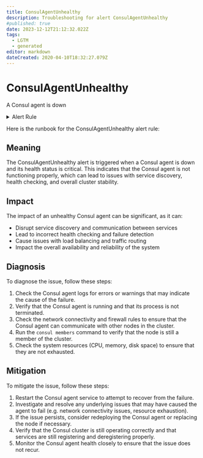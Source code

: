 ```yaml
---
title: ConsulAgentUnhealthy
description: Troubleshooting for alert ConsulAgentUnhealthy
#published: true
date: 2023-12-12T21:12:32.022Z
tags: 
  - LGTM
  - generated
editor: markdown
dateCreated: 2020-04-10T18:32:27.079Z
---
```


# ConsulAgentUnhealthy

A Consul agent is down

<details>
  <summary>Alert Rule</summary>

{{% rule "consul/consul-exporter.yml" "ConsulAgentUnhealthy" %}}

{{% comment %}}

```yaml
alert: ConsulAgentUnhealthy
expr: consul_health_node_status{status="critical"} == 1
for: 0m
labels:
    severity: critical
annotations:
    summary: Consul agent unhealthy (instance {{ $labels.instance }})
    description: |-
        A Consul agent is down
          VALUE = {{ $value }}
          LABELS = {{ $labels }}
    runbook: https://github.com/srerun/prometheus-alerts/blob/main/content/runbooks/consul-exporter/ConsulAgentUnhealthy.md

```

{{% /comment %}}

</details>


Here is the runbook for the ConsulAgentUnhealthy alert rule:

## Meaning

The ConsulAgentUnhealthy alert is triggered when a Consul agent is down and its health status is critical. This indicates that the Consul agent is not functioning properly, which can lead to issues with service discovery, health checking, and overall cluster stability.

## Impact

The impact of an unhealthy Consul agent can be significant, as it can:

* Disrupt service discovery and communication between services
* Lead to incorrect health checking and failure detection
* Cause issues with load balancing and traffic routing
* Impact the overall availability and reliability of the system

## Diagnosis

To diagnose the issue, follow these steps:

1. Check the Consul agent logs for errors or warnings that may indicate the cause of the failure.
2. Verify that the Consul agent is running and that its process is not terminated.
3. Check the network connectivity and firewall rules to ensure that the Consul agent can communicate with other nodes in the cluster.
4. Run the `consul members` command to verify that the node is still a member of the cluster.
5. Check the system resources (CPU, memory, disk space) to ensure that they are not exhausted.

## Mitigation

To mitigate the issue, follow these steps:

1. Restart the Consul agent service to attempt to recover from the failure.
2. Investigate and resolve any underlying issues that may have caused the agent to fail (e.g. network connectivity issues, resource exhaustion).
3. If the issue persists, consider redeploying the Consul agent or replacing the node if necessary.
4. Verify that the Consul cluster is still operating correctly and that services are still registering and deregistering properly.
5. Monitor the Consul agent health closely to ensure that the issue does not recur.